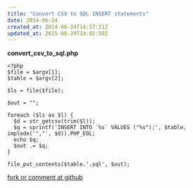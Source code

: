 ```yaml
---
title: "Convert CSV to SQL INSERT statements"
date: 2014-06-24
created_at: 2014-06-24T14:57:21Z
updated_at: 2015-08-29T14:02:58Z
---
```


<strong>convert_csv_to_sql.php</strong>

    <?php
    $file = $argv[1];
    $table = $argv[2];
    
    $ls = file($file);
    
    $out = "";
    
    foreach ($ls as $l) {
      $d = str_getcsv(trim($l));
      $q = sprintf('INSERT INTO `%s` VALUES ("%s");', $table, implode('","', $d)).PHP_EOL;
      echo $q;
      $out .= $q;
    }
    
    file_put_contents($table.'.sql', $out);

[fork or comment at github](https://gist.github.com/448fe080a52286a8e7ec)

